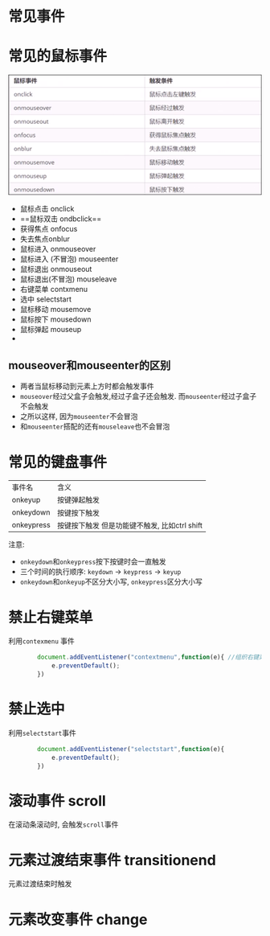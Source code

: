 # 常见事件

# 常见的鼠标事件

![Snipaste_2022-07-17_21-38-58.png](assets/Snipaste_2022-07-17_21-38-58-20220717213901-bos9met.png)

* 鼠标点击 onclick
* ==鼠标双击 ondbclick==
* 获得焦点 onfocus
* 失去焦点onblur
* 鼠标进入 onmouseover
* 鼠标进入 (不冒泡) mouseenter
* 鼠标退出 onmouseout
* 鼠标退出(不冒泡) mouseleave
* 右键菜单 contxmenu
* 选中 selectstart
* 鼠标移动 mousemove
* 鼠标按下 mousedown
* 鼠标弹起 mouseup
* ‍

## mouseover和mouseenter的区别

* 两者当鼠标移动到元素上方时都会触发事件
* `mouseover`经过父盒子会触发,经过子盒子还会触发. 而`mouseenter`经过子盒子不会触发
* 之所以这样, 因为`mouseenter`不会冒泡
* 和`mouseenter`搭配的还有`mouseleave`也不会冒泡

# 常见的键盘事件

|||
| ------------| -----------------------------------------------|
|事件名|含义|
|onkeyup|按键弹起触发|
|onkeydown|按键按下触发|
|onkeypress|按键按下触发 但是功能键不触发, 比如ctrl shift|

注意:

* `onkeydown`和`onkeypress`按下按键时会一直触发
* 三个时间的执行顺序: `keydown` → `keypress` → `keyup`
* `onkeydown`和`onkeyup`不区分大小写, `onkeypress`区分大小写

# 禁止右键菜单

利用`contexmenu` 事件

```JavaScript
        document.addEventListener("contextmenu",function(e){ //组织右键菜单
            e.preventDefault();
        })
```

# 禁止选中

利用`selectstart`事件

```JavaScript
        document.addEventListener("selectstart",function(e){
            e.preventDefault();
        })
```

# 滚动事件 scroll

在滚动条滚动时, 会触发`scroll`事件

# 元素过渡结束事件 transitionend

元素过渡结束时触发

# 元素改变事件 change
